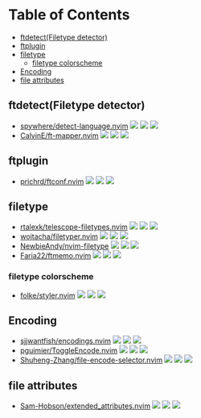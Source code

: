 # Table of Contents

<!-- toc -->

- [ftdetect(Filetype detector)](#ftdetectfiletype-detector)
- [ftplugin](#ftplugin)
- [filetype](#filetype)
  - [filetype colorscheme](#filetype-colorscheme)
- [Encoding](#encoding)
- [file attributes](#file-attributes)

<!-- tocstop -->

## ftdetect(Filetype detector)

- [spywhere/detect-language.nvim](https://github.com/spywhere/detect-language.nvim) ![](https://img.shields.io/github/stars/spywhere/detect-language.nvim) ![](https://img.shields.io/github/last-commit/spywhere/detect-language.nvim) ![](https://img.shields.io/github/commit-activity/y/spywhere/detect-language.nvim)
- [CalvinE/ft-mapper.nvim](https://github.com/CalvinE/ft-mapper.nvim) ![](https://img.shields.io/github/stars/CalvinE/ft-mapper.nvim) ![](https://img.shields.io/github/last-commit/CalvinE/ft-mapper.nvim) ![](https://img.shields.io/github/commit-activity/y/CalvinE/ft-mapper.nvim)

## ftplugin

- [prichrd/ftconf.nvim](https://github.com/prichrd/ftconf.nvim) ![](https://img.shields.io/github/stars/prichrd/ftconf.nvim) ![](https://img.shields.io/github/last-commit/prichrd/ftconf.nvim) ![](https://img.shields.io/github/commit-activity/y/prichrd/ftconf.nvim)

## filetype

- [rtalexk/telescope-filetypes.nvim](https://github.com/rtalexk/telescope-filetypes.nvim) ![](https://img.shields.io/github/stars/rtalexk/telescope-filetypes.nvim) ![](https://img.shields.io/github/last-commit/rtalexk/telescope-filetypes.nvim) ![](https://img.shields.io/github/commit-activity/y/rtalexk/telescope-filetypes.nvim)
- [wojtacha/filetyper.nvim](https://github.com/wojtacha/filetyper.nvim) ![](https://img.shields.io/github/stars/wojtacha/filetyper.nvim) ![](https://img.shields.io/github/last-commit/wojtacha/filetyper.nvim) ![](https://img.shields.io/github/commit-activity/y/wojtacha/filetyper.nvim)
- [NewbieAndy/nvim-filetype](https://github.com/NewbieAndy/nvim-filetype) ![](https://img.shields.io/github/stars/NewbieAndy/nvim-filetype) ![](https://img.shields.io/github/last-commit/NewbieAndy/nvim-filetype) ![](https://img.shields.io/github/commit-activity/y/NewbieAndy/nvim-filetype)
- [Faria22/ftmemo.nvim](https://github.com/Faria22/ftmemo.nvim) ![](https://img.shields.io/github/stars/Faria22/ftmemo.nvim) ![](https://img.shields.io/github/last-commit/Faria22/ftmemo.nvim) ![](https://img.shields.io/github/commit-activity/y/Faria22/ftmemo.nvim)

### filetype colorscheme

- [folke/styler.nvim](https://github.com/folke/styler.nvim) ![](https://img.shields.io/github/stars/folke/styler.nvim) ![](https://img.shields.io/github/last-commit/folke/styler.nvim) ![](https://img.shields.io/github/commit-activity/y/folke/styler.nvim)

## Encoding

- [sjjwantfish/encodings.nvim](https://github.com/sjjwantfish/encodings.nvim) ![](https://img.shields.io/github/stars/sjjwantfish/encodings.nvim) ![](https://img.shields.io/github/last-commit/sjjwantfish/encodings.nvim) ![](https://img.shields.io/github/commit-activity/y/sjjwantfish/encodings.nvim)
- [pguimier/ToggleEncode.nvim](https://github.com/pguimier/ToggleEncode.nvim) ![](https://img.shields.io/github/stars/pguimier/ToggleEncode.nvim) ![](https://img.shields.io/github/last-commit/pguimier/ToggleEncode.nvim) ![](https://img.shields.io/github/commit-activity/y/pguimier/ToggleEncode.nvim)
- [Shuheng-Zhang/file-encode-selector.nvim](https://github.com/Shuheng-Zhang/file-encode-selector.nvim) ![](https://img.shields.io/github/stars/Shuheng-Zhang/file-encode-selector.nvim) ![](https://img.shields.io/github/last-commit/Shuheng-Zhang/file-encode-selector.nvim) ![](https://img.shields.io/github/commit-activity/y/Shuheng-Zhang/file-encode-selector.nvim)

## file attributes

- [Sam-Hobson/extended_attributes.nvim](https://github.com/Sam-Hobson/extended_attributes.nvim) ![](https://img.shields.io/github/stars/Sam-Hobson/extended_attributes.nvim) ![](https://img.shields.io/github/last-commit/Sam-Hobson/extended_attributes.nvim) ![](https://img.shields.io/github/commit-activity/y/Sam-Hobson/extended_attributes.nvim)
